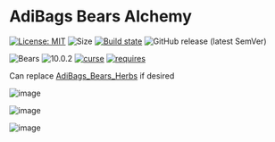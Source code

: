 # AdiBags Bears Alchemy

[![License: MIT](https://img.shields.io/badge/License-MIT-yellow.svg)](https://opensource.org/licenses/MIT)
![Size](https://img.shields.io/github/repo-size/N6REJ/AdiBags_Bears_Alchemy) 
[![Build state](https://github.com/N6REJ/AdiBags_Bears_Alchemy/actions/workflows/release.yml/badge.svg)](https://github.com/N6REJ/AdiBags_Bears_Alchemy/actions/workflows/release.yml)
![GitHub release (latest SemVer)](https://img.shields.io/github/v/release/N6REJ/AdiBags_Bears_Alchemy?sort=semver)

![Bears](https://img.shields.io/badge/Supports-Shadowlands&nbsp;&amp;&nbsp;Dragonflight-0B68D7)
![10.0.2](https://img.shields.io/badge/Ready_for-10.0.2-darkgreen)
[![curse](https://img.shields.io/badge/Curseforge_Project_ID:-510274-purple)](https://www.curseforge.com/wow/addons/adibags-shadowlands-alchemy)
[![requires](https://img.shields.io/badge/Requires-AdiBags-brown)](https://www.curseforge.com/wow/addons/adibags)

Can replace [AdiBags_Bears_Herbs](https://www.curseforge.com/wow/addons/adibags-shadowlands-herbs) if desired

![image](https://user-images.githubusercontent.com/1850089/141399543-d789c48b-d9bf-4207-8f3d-d7f0047534dc.png)

![image](https://user-images.githubusercontent.com/1850089/141399695-4841cc1c-6185-40cf-9447-5b39b03f9bae.png)

![image](https://user-images.githubusercontent.com/1850089/141399892-f4222b53-364c-4984-9048-715b00ea5a4a.png)
